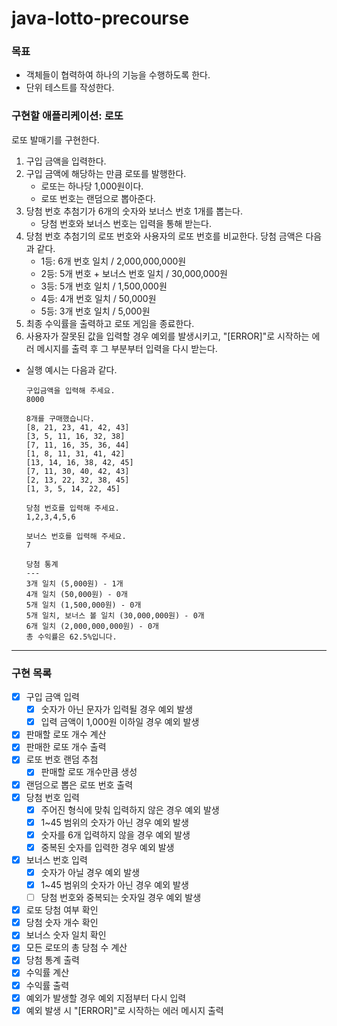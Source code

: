 # java-lotto-precourse

### 목표

- 객체들이 협력하여 하나의 기능을 수행하도록 한다.
- 단위 테스트를 작성한다.

### 구현할 애플리케이션: 로또
로또 발매기를 구현한다.  
1. 구입 금액을 입력한다.
2. 구입 금액에 해당하는 만큼 로또를 발행한다.
   - 로또는 하나당 1,000원이다.
   - 로또 번호는 랜덤으로 뽑아준다.
3. 당첨 번호 추첨기가 6개의 숫자와 보너스 번호 1개를 뽑는다.
   - 당첨 번호와 보너스 번호는 입력을 통해 받는다.
4. 당첨 번호 추첨기의 로또 번호와 사용자의 로또 번호를 비교한다. 당첨 금액은 다음과 같다.
    - 1등: 6개 번호 일치 / 2,000,000,000원
    - 2등: 5개 번호 + 보너스 번호 일치 / 30,000,000원
    - 3등: 5개 번호 일치 / 1,500,000원
    - 4등: 4개 번호 일치 / 50,000원
    - 5등: 3개 번호 일치 / 5,000원
5. 최종 수익률을 출력하고 로또 게임을 종료한다.
6. 사용자가 잘못된 값을 입력할 경우 예외를 발생시키고, "[ERROR]"로 시작하는 에러 메시지를 출력 후 그 부분부터 입력을 다시 받는다.
- 실행 예시는 다음과 같다.

    ```
    구입금액을 입력해 주세요.
    8000
    
    8개를 구매했습니다.
    [8, 21, 23, 41, 42, 43] 
    [3, 5, 11, 16, 32, 38] 
    [7, 11, 16, 35, 36, 44] 
    [1, 8, 11, 31, 41, 42] 
    [13, 14, 16, 38, 42, 45] 
    [7, 11, 30, 40, 42, 43] 
    [2, 13, 22, 32, 38, 45] 
    [1, 3, 5, 14, 22, 45]
    
    당첨 번호를 입력해 주세요.
    1,2,3,4,5,6
    
    보너스 번호를 입력해 주세요.
    7
    
    당첨 통계
    ---
    3개 일치 (5,000원) - 1개
    4개 일치 (50,000원) - 0개
    5개 일치 (1,500,000원) - 0개
    5개 일치, 보너스 볼 일치 (30,000,000원) - 0개
    6개 일치 (2,000,000,000원) - 0개
    총 수익률은 62.5%입니다.
    ```

---

### 구현 목록

- [x]  구입 금액 입력
    - [x]  숫자가 아닌 문자가 입력될 경우 예외 발생
    - [x]  입력 금액이 1,000원 이하일 경우 예외 발생
- [x]  판매할 로또 개수 계산
- [x]  판매한 로또 개수 출력
- [x]  로또 번호 랜덤 추첨
    - [x]  판매할 로또 개수만큼 생성
- [x]  랜덤으로 뽑은 로또 번호 출력
- [x]  당첨 번호 입력
    - [x]  주어진 형식에 맞춰 입력하지 않은 경우 예외 발생
    - [x]  1~45 범위의 숫자가 아닌 경우 예외 발생
    - [x]  숫자를 6개 입력하지 않을 경우 예외 발생
    - [x]  중복된 숫자를 입력한 경우 예외 발생
  - [x]  보너스 번호 입력
      - [x]  숫자가 아닐 경우 예외 발생
      - [x]  1~45 범위의 숫자가 아닌 경우 예외 발생
      - [ ]  당첨 번호와 중복되는 숫자일 경우 예외 발생
- [x]  로또 당첨 여부 확인
  - [x] 당첨 숫자 개수 확인
  - [x] 보너스 숫자 일치 확인
- [x]  모든 로또의 총 당첨 수 계산
- [x]  당첨 통계 출력
- [x]  수익률 계산
- [x]  수익률 출력
- [x]  예외가 발생할 경우 예외 지점부터 다시 입력
- [x]  예외 발생 시 "[ERROR]"로 시작하는 에러 메시지 출력